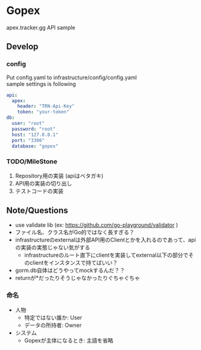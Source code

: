 # Gopex

apex.tracker.gg API sample

## Develop

### config

Put config.yaml to infrastructure/config/config.yaml  
sample settings is following

```yaml
api:
  apex:
    header: "TRN-Api-Key"
    token: "your-token"
db:
  user: "root"
  password: "root"
  host: "127.0.0.1"
  port: "3306"
  database: "gopex"
```

### TODO/MileStone

1. Repository用の実装 (apiはベタガキ)
1. API用の実装の切り出し
1. テストコードの実装

## Note/Questions

- use validate lib (ex: https://github.com/go-playground/validator )
- ファイル名、クラス名がGo的ではなく長すぎる？
- infrastructureのexternalは外部API用のClientとかを入れるのであって、apiの実装の実態じゃない気がする
  - infrastructureのルート直下にclientを実装してexternal以下の部分でそのclientをインスタンスで持てばいい？
- gorm.db自体はどうやってmockするんだ？？
- returnが*だったりそうじゃなかったりぐちゃぐちゃ

### 命名

- 人物
  - 特定ではない誰か: User
  - データの所持者: Owner
- システム
  - Gopexが主体になるとき: 主語を省略

